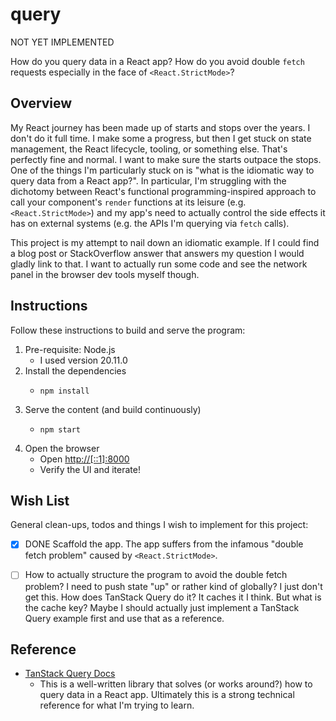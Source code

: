# query

NOT YET IMPLEMENTED

How do you query data in a React app? How do you avoid double `fetch` requests especially in the face of `<React.StrictMode>`?


## Overview

My React journey has been made up of starts and stops over the years. I don't do it full time. I make some a progress,
but then I get stuck on state management, the React lifecycle, tooling, or something else. That's perfectly fine and
normal. I want to make sure the starts outpace the stops. One of the things I'm particularly stuck on is "what is the
idiomatic way to query data from a React app?". In particular, I'm struggling with the dichotomy between React's
functional programming-inspired approach to call your component's `render` functions at its leisure (e.g. `<React.StrictMode>`)
and my app's need to actually control the side effects it has on external systems (e.g. the APIs I'm querying via `fetch`
calls).

This project is my attempt to nail down an idiomatic example. If I could find a blog post or StackOverflow answer that
answers my question I would gladly link to that. I want to actually run some code and see the network panel in the browser
dev tools myself though.


## Instructions

Follow these instructions to build and serve the program:

1. Pre-requisite: Node.js
   * I used version 20.11.0
2. Install the dependencies
    * ```shell
      npm install
      ```
3. Serve the content (and build continuously)
    * ```shell
      npm start
      ```
4. Open the browser
    * Open <http://[::1]:8000>
    * Verify the UI and iterate!


## Wish List

General clean-ups, todos and things I wish to implement for this project:

* [x] DONE Scaffold the app. The app suffers from the infamous "double fetch problem" caused by `<React.StrictMode>`.
* [ ] How to actually structure the program to avoid the double fetch problem? I need to push state "up" or rather kind
  of globally? I just don't get this. How does TanStack Query do it? It caches it I think. But what is the cache key?
  Maybe I should actually just implement a TanStack Query example first and use that as a reference.


## Reference

* [TanStack Query Docs](https://tanstack.com/query/latest/docs/react/overview)
  * This is a well-written library that solves (or works around?) how to query data in a React app. Ultimately this is
    a strong technical reference for what I'm trying to learn.
